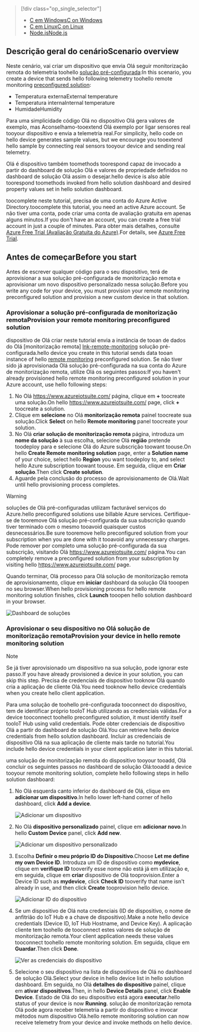 > [!div class="op_single_selector"]
> * [<span data-ttu-id="7b960-101">C em Windows</span><span class="sxs-lookup"><span data-stu-id="7b960-101">C on Windows</span></span>](../articles/iot-suite/iot-suite-connecting-devices.md)
> * [<span data-ttu-id="7b960-102">C em Linux</span><span class="sxs-lookup"><span data-stu-id="7b960-102">C on Linux</span></span>](../articles/iot-suite/iot-suite-connecting-devices-linux.md)
> * [<span data-ttu-id="7b960-103">Node.js</span><span class="sxs-lookup"><span data-stu-id="7b960-103">Node.js</span></span>](../articles/iot-suite/iot-suite-connecting-devices-node.md)
> 
> 

## <a name="scenario-overview"></a><span data-ttu-id="7b960-104">Descrição geral do cenário</span><span class="sxs-lookup"><span data-stu-id="7b960-104">Scenario overview</span></span>
<span data-ttu-id="7b960-105">Neste cenário, vai criar um dispositivo que envia Olá seguir monitorização remota do telemetria toohello [solução pré-configurada][lnk-what-are-preconfig-solutions]:</span><span class="sxs-lookup"><span data-stu-id="7b960-105">In this scenario, you create a device that sends hello following telemetry toohello remote monitoring [preconfigured solution][lnk-what-are-preconfig-solutions]:</span></span>

* <span data-ttu-id="7b960-106">Temperatura externa</span><span class="sxs-lookup"><span data-stu-id="7b960-106">External temperature</span></span>
* <span data-ttu-id="7b960-107">Temperatura interna</span><span class="sxs-lookup"><span data-stu-id="7b960-107">Internal temperature</span></span>
* <span data-ttu-id="7b960-108">Humidade</span><span class="sxs-lookup"><span data-stu-id="7b960-108">Humidity</span></span>

<span data-ttu-id="7b960-109">Para uma simplicidade código Olá no dispositivo Olá gera valores de exemplo, mas Aconselhamo-tooextend Olá exemplo por ligar sensores real tooyour dispositivo e envia a telemetria real.</span><span class="sxs-lookup"><span data-stu-id="7b960-109">For simplicity, hello code on hello device generates sample values, but we encourage you tooextend hello sample by connecting real sensors tooyour device and sending real telemetry.</span></span>

<span data-ttu-id="7b960-110">Olá é dispositivo também toomethods toorespond capaz de invocado a partir do dashboard de solução Olá e valores de propriedade definidos no dashboard de solução Olá assim o desejar.</span><span class="sxs-lookup"><span data-stu-id="7b960-110">hello device is also able toorespond toomethods invoked from hello solution dashboard and desired property values set in hello solution dashboard.</span></span>

<span data-ttu-id="7b960-111">toocomplete neste tutorial, precisa de uma conta do Azure Active Directory.</span><span class="sxs-lookup"><span data-stu-id="7b960-111">toocomplete this tutorial, you need an active Azure account.</span></span> <span data-ttu-id="7b960-112">Se não tiver uma conta, pode criar uma conta de avaliação gratuita em apenas alguns minutos.</span><span class="sxs-lookup"><span data-stu-id="7b960-112">If you don't have an account, you can create a free trial account in just a couple of minutes.</span></span> <span data-ttu-id="7b960-113">Para obter mais detalhes, consulte [Azure Free Trial (Avaliação Gratuita do Azure)][lnk-free-trial].</span><span class="sxs-lookup"><span data-stu-id="7b960-113">For details, see [Azure Free Trial][lnk-free-trial].</span></span>

## <a name="before-you-start"></a><span data-ttu-id="7b960-114">Antes de começar</span><span class="sxs-lookup"><span data-stu-id="7b960-114">Before you start</span></span>
<span data-ttu-id="7b960-115">Antes de escrever qualquer código para o seu dispositivo, terá de aprovisionar a sua solução pré-configurada de monitorização remota e aprovisionar um novo dispositivo personalizado nessa solução.</span><span class="sxs-lookup"><span data-stu-id="7b960-115">Before you write any code for your device, you must provision your remote monitoring preconfigured solution and provision a new custom device in that solution.</span></span>

### <a name="provision-your-remote-monitoring-preconfigured-solution"></a><span data-ttu-id="7b960-116">Aprovisionar a solução pré-configurada de monitorização remota</span><span class="sxs-lookup"><span data-stu-id="7b960-116">Provision your remote monitoring preconfigured solution</span></span>
<span data-ttu-id="7b960-117">dispositivo de Olá criar neste tutorial envia a instância de tooan de dados do Olá [monitorização remota] [ lnk-remote-monitoring] solução pré-configurada.</span><span class="sxs-lookup"><span data-stu-id="7b960-117">hello device you create in this tutorial sends data tooan instance of hello [remote monitoring][lnk-remote-monitoring] preconfigured solution.</span></span> <span data-ttu-id="7b960-118">Se não tiver sido já aprovisionada Olá solução pré-configurada na sua conta do Azure de monitorização remota, utilize Olá os seguintes passos:</span><span class="sxs-lookup"><span data-stu-id="7b960-118">If you haven't already provisioned hello remote monitoring preconfigured solution in your Azure account, use hello following steps:</span></span>

1. <span data-ttu-id="7b960-119">No Olá <https://www.azureiotsuite.com/> página, clique em  **+**  toocreate uma solução.</span><span class="sxs-lookup"><span data-stu-id="7b960-119">On hello <https://www.azureiotsuite.com/> page, click **+** toocreate a solution.</span></span>
2. <span data-ttu-id="7b960-120">Clique em **selecione** no Olá **monitorização remota** painel toocreate sua solução.</span><span class="sxs-lookup"><span data-stu-id="7b960-120">Click **Select** on hello **Remote monitoring** panel toocreate your solution.</span></span>
3. <span data-ttu-id="7b960-121">No Olá **criar solução de monitorização remota** página, introduza um **nome da solução** à sua escolha, selecione Olá **região** pretende toodeploy para e selecione Olá do Azure subscrição toowant toouse.</span><span class="sxs-lookup"><span data-stu-id="7b960-121">On hello **Create Remote monitoring solution** page, enter a **Solution name** of your choice, select hello **Region** you want toodeploy to, and select hello Azure subscription toowant toouse.</span></span> <span data-ttu-id="7b960-122">Em seguida, clique em **Criar solução**.</span><span class="sxs-lookup"><span data-stu-id="7b960-122">Then click **Create solution**.</span></span>
4. <span data-ttu-id="7b960-123">Aguarde pela conclusão do processo de aprovisionamento de Olá.</span><span class="sxs-lookup"><span data-stu-id="7b960-123">Wait until hello provisioning process completes.</span></span>

> [!WARNING]
> <span data-ttu-id="7b960-124">soluções de Olá pré-configuradas utilizam facturável serviços do Azure.</span><span class="sxs-lookup"><span data-stu-id="7b960-124">hello preconfigured solutions use billable Azure services.</span></span> <span data-ttu-id="7b960-125">Certifique-se de tooremove Olá solução pré-configurada da sua subscrição quando tiver terminado com o mesmo tooavoid quaisquer custos desnecessários.</span><span class="sxs-lookup"><span data-stu-id="7b960-125">Be sure tooremove hello preconfigured solution from your subscription when you are done with it tooavoid any unnecessary charges.</span></span> <span data-ttu-id="7b960-126">Pode remover por completo uma solução pré-configurada da sua subscrição, visitando Olá <https://www.azureiotsuite.com/> página.</span><span class="sxs-lookup"><span data-stu-id="7b960-126">You can completely remove a preconfigured solution from your subscription by visiting hello <https://www.azureiotsuite.com/> page.</span></span>
> 
> 

<span data-ttu-id="7b960-127">Quando terminar, Olá processo para Olá solução de monitorização remota de aprovisionamento, clique em **iniciar** dashboard da solução Olá tooopen no seu browser.</span><span class="sxs-lookup"><span data-stu-id="7b960-127">When hello provisioning process for hello remote monitoring solution finishes, click **Launch** tooopen hello solution dashboard in your browser.</span></span>

![Dashboard de soluções][img-dashboard]

### <a name="provision-your-device-in-hello-remote-monitoring-solution"></a><span data-ttu-id="7b960-129">Aprovisionar o seu dispositivo no Olá solução de monitorização remota</span><span class="sxs-lookup"><span data-stu-id="7b960-129">Provision your device in hello remote monitoring solution</span></span>
> [!NOTE]
> <span data-ttu-id="7b960-130">Se já tiver aprovisionado um dispositivo na sua solução, pode ignorar este passo.</span><span class="sxs-lookup"><span data-stu-id="7b960-130">If you have already provisioned a device in your solution, you can skip this step.</span></span> <span data-ttu-id="7b960-131">Precisa de credenciais de dispositivo tooknow Olá quando cria a aplicação de cliente Olá.</span><span class="sxs-lookup"><span data-stu-id="7b960-131">You need tooknow hello device credentials when you create hello client application.</span></span>
> 
> 

<span data-ttu-id="7b960-132">Para uma solução de toohello pré-configurada tooconnect do dispositivo, tem de identificar próprio tooIoT Hub utilizando as credenciais válidas.</span><span class="sxs-lookup"><span data-stu-id="7b960-132">For a device tooconnect toohello preconfigured solution, it must identify itself tooIoT Hub using valid credentials.</span></span> <span data-ttu-id="7b960-133">Pode obter credenciais de dispositivo Olá a partir do dashboard de solução Olá.</span><span class="sxs-lookup"><span data-stu-id="7b960-133">You can retrieve hello device credentials from hello solution dashboard.</span></span> <span data-ttu-id="7b960-134">Incluir as credenciais de dispositivo Olá na sua aplicação de cliente mais tarde no tutorial.</span><span class="sxs-lookup"><span data-stu-id="7b960-134">You include hello device credentials in your client application later in this tutorial.</span></span>

<span data-ttu-id="7b960-135">uma solução de monitorização remota do dispositivo tooyour tooadd, Olá concluir os seguintes passos no dashboard de solução Olá:</span><span class="sxs-lookup"><span data-stu-id="7b960-135">tooadd a device tooyour remote monitoring solution, complete hello following steps in hello solution dashboard:</span></span>

1. <span data-ttu-id="7b960-136">No Olá esquerda canto inferior do dashboard de Olá, clique em **adicionar um dispositivo**.</span><span class="sxs-lookup"><span data-stu-id="7b960-136">In hello lower left-hand corner of hello dashboard, click **Add a device**.</span></span>
   
   ![Adicionar um dispositivo][1]
2. <span data-ttu-id="7b960-138">No Olá **dispositivo personalizado** painel, clique em **adicionar novo**.</span><span class="sxs-lookup"><span data-stu-id="7b960-138">In hello **Custom Device** panel, click **Add new**.</span></span>
   
   ![Adicionar um dispositivo personalizado][2]
3. <span data-ttu-id="7b960-140">Escolha **Definir o meu próprio ID do Dispositivo**.</span><span class="sxs-lookup"><span data-stu-id="7b960-140">Choose **Let me define my own Device ID**.</span></span> <span data-ttu-id="7b960-141">Introduza um ID de dispositivo como **mydevice**, clique em **verifique ID** tooverify esse nome não está já em utilização e, em seguida, clique em **criar** dispositivo de Olá tooprovision.</span><span class="sxs-lookup"><span data-stu-id="7b960-141">Enter a Device ID such as **mydevice**, click **Check ID** tooverify that name isn't already in use, and then click **Create** tooprovision hello device.</span></span>
   
   ![Adicionar ID do dispositivo][3]
4. <span data-ttu-id="7b960-143">Se um dispositivo de Olá nota credenciais (ID de dispositivo, o nome de anfitrião do IoT Hub e a chave de dispositivo).</span><span class="sxs-lookup"><span data-stu-id="7b960-143">Make a note hello device credentials (Device ID, IoT Hub Hostname, and Device Key).</span></span> <span data-ttu-id="7b960-144">A aplicação cliente tem toohello de tooconnect estes valores de solução de monitorização remota.</span><span class="sxs-lookup"><span data-stu-id="7b960-144">Your client application needs these values tooconnect toohello remote monitoring solution.</span></span> <span data-ttu-id="7b960-145">Em seguida, clique em **Guardar**.</span><span class="sxs-lookup"><span data-stu-id="7b960-145">Then click **Done**.</span></span>
   
    ![Ver as credenciais do dispositivo][4]
5. <span data-ttu-id="7b960-147">Selecione o seu dispositivo na lista de dispositivos de Olá no dashboard de solução Olá.</span><span class="sxs-lookup"><span data-stu-id="7b960-147">Select your device in hello device list in hello solution dashboard.</span></span> <span data-ttu-id="7b960-148">Em seguida, no Olá **detalhes do dispositivo** painel, clique em **ativar dispositivos**.</span><span class="sxs-lookup"><span data-stu-id="7b960-148">Then, in hello **Device Details** panel, click **Enable Device**.</span></span> <span data-ttu-id="7b960-149">Estado de Olá do seu dispositivo está agora **executar**.</span><span class="sxs-lookup"><span data-stu-id="7b960-149">hello status of your device is now **Running**.</span></span> <span data-ttu-id="7b960-150">solução de monitorização remota Olá pode agora receber telemetria a partir do dispositivo e invocar métodos num dispositivo Olá.</span><span class="sxs-lookup"><span data-stu-id="7b960-150">hello remote monitoring solution can now receive telemetry from your device and invoke methods on hello device.</span></span>

[img-dashboard]: ./media/iot-suite-selector-connecting/dashboard.png
[1]: ./media/iot-suite-selector-connecting/suite0.png
[2]: ./media/iot-suite-selector-connecting/suite1.png
[3]: ./media/iot-suite-selector-connecting/suite2.png
[4]: ./media/iot-suite-selector-connecting/suite3.png

[lnk-what-are-preconfig-solutions]: ../articles/iot-suite/iot-suite-what-are-preconfigured-solutions.md
[lnk-remote-monitoring]: ../articles/iot-suite/iot-suite-remote-monitoring-sample-walkthrough.md
[lnk-free-trial]: http://azure.microsoft.com/pricing/free-trial/